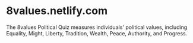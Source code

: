# 8values.netlify.com
The 8values Political Quiz measures individuals' political values, including Equality, Might, Liberty, Tradition, Wealth, Peace, Authority, and Progress.
